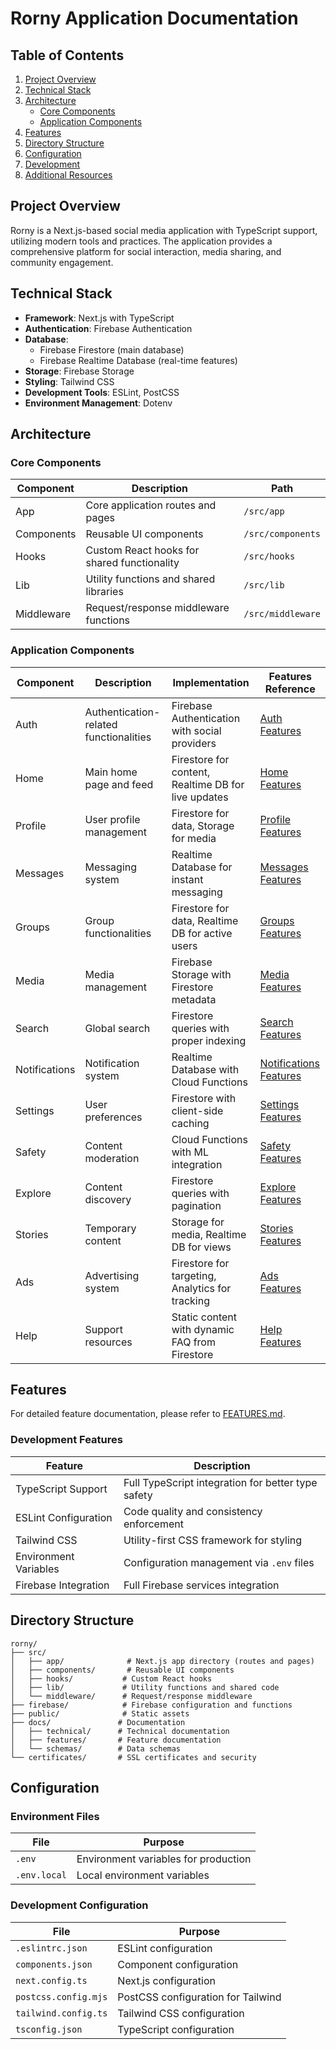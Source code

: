 # Rorny Application Documentation

## Table of Contents

1. [Project Overview](#project-overview)
2. [Technical Stack](#technical-stack)
3. [Architecture](#architecture)
   - [Core Components](#core-components)
   - [Application Components](#application-components)
4. [Features](#features)
5. [Directory Structure](#directory-structure)
6. [Configuration](#configuration)
7. [Development](#development)
8. [Additional Resources](#additional-resources)

## Project Overview

Rorny is a Next.js-based social media application with TypeScript support, utilizing modern tools and practices. The application provides a comprehensive platform for social interaction, media sharing, and community engagement.

## Technical Stack

- **Framework**: Next.js with TypeScript
- **Authentication**: Firebase Authentication
- **Database**: 
  - Firebase Firestore (main database)
  - Firebase Realtime Database (real-time features)
- **Storage**: Firebase Storage
- **Styling**: Tailwind CSS
- **Development Tools**: ESLint, PostCSS
- **Environment Management**: Dotenv

## Architecture

### Core Components

| Component    | Description                                                          | Path                    |
|-------------|----------------------------------------------------------------------|------------------------|
| App         | Core application routes and pages                                     | `/src/app`             |
| Components  | Reusable UI components                                                | `/src/components`      |
| Hooks       | Custom React hooks for shared functionality                           | `/src/hooks`           |
| Lib         | Utility functions and shared libraries                                | `/src/lib`             |
| Middleware  | Request/response middleware functions                                  | `/src/middleware`      |

### Application Components

| Component                | Description                                                                 | Implementation                                          | Features Reference |
|--------------------------|-----------------------------------------------------------------------------|--------------------------------------------------------|-------------------|
| Auth                     | Authentication-related functionalities                                      | Firebase Authentication with social providers           | [Auth Features](./features/FEATURES.md#authentication-features) |
| Home                     | Main home page and feed                                                    | Firestore for content, Realtime DB for live updates    | [Home Features](./features/FEATURES.md#home-features) |
| Profile                  | User profile management                                                    | Firestore for data, Storage for media                  | [Profile Features](./features/FEATURES.md#profile-features) |
| Messages                 | Messaging system                                                           | Realtime Database for instant messaging                | [Messages Features](./features/FEATURES.md#messages-features) |
| Groups                   | Group functionalities                                                      | Firestore for data, Realtime DB for active users      | [Groups Features](./features/FEATURES.md#groups-features) |
| Media                    | Media management                                                           | Firebase Storage with Firestore metadata               | [Media Features](./features/FEATURES.md#media-features) |
| Search                   | Global search                                                              | Firestore queries with proper indexing                 | [Search Features](./features/FEATURES.md#search-features) |
| Notifications            | Notification system                                                        | Realtime Database with Cloud Functions                 | [Notifications Features](./features/FEATURES.md#notifications-features) |
| Settings                 | User preferences                                                           | Firestore with client-side caching                     | [Settings Features](./features/FEATURES.md#settings-features) |
| Safety                   | Content moderation                                                         | Cloud Functions with ML integration                    | [Safety Features](./features/FEATURES.md#safety-features) |
| Explore                  | Content discovery                                                          | Firestore queries with pagination                      | [Explore Features](./features/FEATURES.md#explore-features) |
| Stories                  | Temporary content                                                          | Storage for media, Realtime DB for views              | [Stories Features](./features/FEATURES.md#stories-features) |
| Ads                      | Advertising system                                                         | Firestore for targeting, Analytics for tracking        | [Ads Features](./features/FEATURES.md#ads-features) |
| Help                     | Support resources                                                          | Static content with dynamic FAQ from Firestore         | [Help Features](./features/FEATURES.md#help-features) |

## Features

For detailed feature documentation, please refer to [FEATURES.md](./features/FEATURES.md).

### Development Features

| Feature                 | Description                                                |
|------------------------|------------------------------------------------------------|
| TypeScript Support     | Full TypeScript integration for better type safety         |
| ESLint Configuration   | Code quality and consistency enforcement                   |
| Tailwind CSS          | Utility-first CSS framework for styling                    |
| Environment Variables  | Configuration management via `.env` files                  |
| Firebase Integration   | Full Firebase services integration                         |

## Directory Structure

```
rorny/
├── src/
│   ├── app/              # Next.js app directory (routes and pages)
│   ├── components/       # Reusable UI components
│   ├── hooks/           # Custom React hooks
│   ├── lib/             # Utility functions and shared code
│   └── middleware/      # Request/response middleware
├── firebase/            # Firebase configuration and functions
├── public/              # Static assets
├── docs/               # Documentation
│   ├── technical/      # Technical documentation
│   ├── features/       # Feature documentation
│   └── schemas/        # Data schemas
└── certificates/       # SSL certificates and security
```

## Configuration

### Environment Files

| File                | Purpose                                                    |
|--------------------|----------------------------------------------------------|
| `.env`             | Environment variables for production                       |
| `.env.local`       | Local environment variables                               |

### Development Configuration

| File                | Purpose                                                    |
|--------------------|----------------------------------------------------------|
| `.eslintrc.json`   | ESLint configuration                                      |
| `components.json`   | Component configuration                                   |
| `next.config.ts`    | Next.js configuration                                     |
| `postcss.config.mjs`| PostCSS configuration for Tailwind                        |
| `tailwind.config.ts`| Tailwind CSS configuration                               |
| `tsconfig.json`     | TypeScript configuration                                  |
